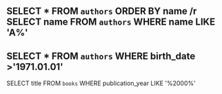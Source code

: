SELECT *
FROM `authors`
ORDER BY name
/r
SELECT name
FROM `authors`
WHERE name LIKE 'A%'
----------------------------------
SELECT *
FROM `authors`
WHERE birth_date >'1971.01.01'
-----------------------------------
SELECT title
FROM `books`
WHERE publication_year LIKE '%2000%'


